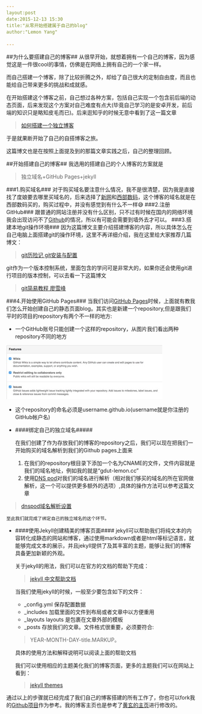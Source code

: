 ```yaml
---
layout:post
date:2015-12-13 15:30
title:"从零开始搭建属于自己的blog"
author:"Lemon Yang"

---
```

##为什么要搭建自己的博客##
从很早开始，就想着拥有一个自己的博客，因为感觉这是一件很cool的事情，仿佛是在网络上拥有自己的一个家一样。

而自己搭建一个博客，除了比较折腾之外，却给了自己很大的定制自由度，而且也能给自己带来更多的挑战和成就感。

在开始搭建这个博客之前，自己想过各种方案，包括自己实现一个包含前后端的动态页面，后来发现这个方案对自己难度有点大(毕竟自己学习的是安卓开发，前后端的知识只是略知皮毛而已)。后来逛知乎的时候无意中看到了这一篇文章
>[如何搭建一个独立博客](http://cnfeat.com/blog/2014/05/10/how-to-build-a-blog/)

于是就果断开始了自己的自搭博客之旅。

这篇博文也是在按照上面提及到的那篇文章实践之后，自己的整理回顾。

##开始搭建自己的博客##
我选用的搭建自己的个人博客的方案就是
>独立域名+GitHub Pages+jekyll

###1.购买域名###
对于购买域名要注意什么情况，我不是很清楚，因为我是直接找了度娘要去哪里买域名的，后来选择了[新网](www.xinnet.com)和[西部数码](www.west.cn)，这个博客的域名就是在西部数码买的，购买过程中，并没有感觉到有什么不一样😅
###2.注册GitHub###
跟普通的网站注册并没有什么区别，只不过有时候在国内的网络环境我会出现访问不了[Github](https://github.com)的情况，所以有可能会需要到墙外去才可以。
###3.搭建本地git操作环境###
因为这篇博文主要介绍搭建博客的内容，所以具体怎么在自己电脑上面搭建git的操作环境，这里不再详细介绍，我在这里给大家推荐几篇博文：
>[git历险记 git安装与配置](
http://www.infoq.com/cn/news/2011/01/git-adventures-install-config)

git作为一个版本控制系统，里面包含的学问可是非常大的，如果你还会使用git进行项目的版本控制，可以去看一下这篇博文
>[git简易教程 廖雪峰](http://www.liaoxuefeng.com/wiki/0013739516305929606dd18361248578c67b8067c8c017b000)

###4.开始使用GitHub Pages###
当我们访问[GitHub Pages](https://pages.github.com)时候，上面就有教我们怎么开始创建自己的静态页面blog。其实也是新建一个repository,但是跟我们平时的项目的repository有两个不一样的地方:

*   一个GitHub账号只能创建一个这样的repository，从图片我们看出两种repository不同的地方

![](../img/in-post/post_2015_12_13_github_pages_des.jpg)

*   这个repository的命名必须是username.github.io(username就是你注册的GitHub帐户名)

+ ####绑定自己的独立域名#####


	在我们创建了作为存放我们的博客的repository之后，我们可以现在把我们一开始购买的域名解析到我们的Github pages上面来

	1. 在我们的repository根目录下添加一个名为CNAME的文件，文件内容就是我们的域名地址，例如我的就是“gdut-lemon.cc”
	2. 使用[DNS pod](https://www.dnspod.cn)对我们的域名进行解析（相对我们够买的域名的所在官网做解析，这一个可以提供更多额外的选项）,具体的操作方法可以参考这篇文章
>[dnspod域名解析设置](http://jingyan.baidu.com/article/6181c3e04b5f2e152ef15321.html)

	至此我们就完成了绑定自己的独立域名的这个环节。
	
+ ####使用Jekyll创建精美的博客页面####
	jekyll可以帮助我们将纯文本的内容转化成静态的网站和博客，通过使用markdown或者是html等标记语言，就能够完成文本的展示，并且jekyll提供了及其丰富的主题，能够让我们的博客具备更加新颖的外观。
	
	关于jekyll的用法，我们可以在官方的文档的帮助下完成：
	>[jekyll  中文帮助文档](http://jekyll.bootcss.com)
	
	当我们使用jekyll的时候，一般至少要包含如下的文件：
	* _config.yml  保存配置数据
	* _includes 加载里面的文件到布局或者文章中以方便重用
	* _layouts layouts 是包裹在文章外部的模板
	* _posts 存放我们的文章。文件格式很重要，必须要符合:  
	> YEAR-MONTH-DAY-title.MARKUP。
	
	具体的使用方法和解释说明可以阅读上面的帮助文档
	
	我们可以使用相应的主题美化我们的博客页面，更多的主题我们可以在网站上看到：
	>[jekyll  themes](http://jekyllthemes.org)
	
通过以上的步骤就已经完成了我们自己的博客搭建的所有工作了，你也可以fork我的[Github项目](https://github.com/lemon-yang/lemon-yang.github.io.git)作为参考。我的博客主页也是参考了[黄玄的主页](https://github.com/Huxpro/huxpro.github.io.git)进行修改的。

